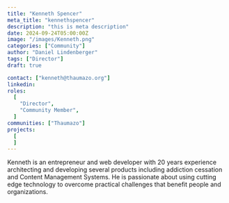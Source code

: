 ```yaml
---
title: "Kenneth Spencer"
meta_title: "kennethspencer"
description: "this is meta description"
date: 2024-09-24T05:00:00Z
image: "/images/Kenneth.png"
categories: ["Community"]
author: "Daniel Lindenberger"
tags: ["Director"]
draft: true

contact: ["kenneth@thaumazo.org"]
linkedin: 
roles:
  [
    "Director",
    "Community Member",
  ]
communities: ["Thaumazo"]
projects:
  [
  ]
---
```


Kenneth is an entrepreneur and web developer with 20 years experience architecting and developing several products including addiction cessation and Content Management Systems.  He is passionate about using cutting edge technology to overcome practical challenges that benefit people and organizations.
